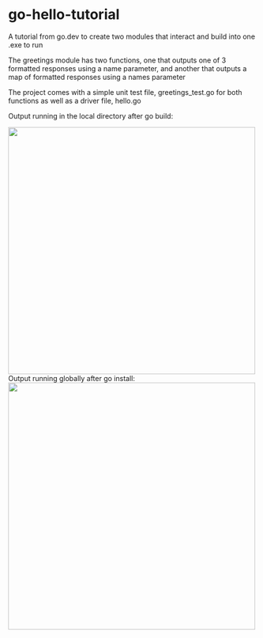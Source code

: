 # go-hello-tutorial
A tutorial from go.dev to create two modules that interact and build into one .exe to run

The greetings module has two functions, one that outputs one of 3 formatted responses using a name parameter, and another
that outputs a map of formatted responses using a names parameter

The project comes with a simple unit test file, greetings_test.go for both functions as well as a driver file, hello.go

Output running in the local directory after go build:

<img src="https://github.com/user-attachments/assets/72c1e114-38af-49fe-bec8-02a5b699a202" width="500"/>
Output running globally after go install:

<img src="https://github.com/user-attachments/assets/2d308a4d-bfaa-4f4e-801e-bae2389effb7" width="500"/>
